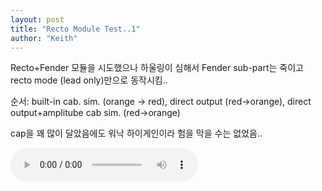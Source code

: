 ```yaml
---
layout: post
title: "Recto Module Test..1"
author: "Keith"
---
```


Recto+Fender 모듈을 시도했으나 하울링이 심해서 Fender sub-part는 죽이고 recto mode (lead only)만으로 동작시킴..

순서: built-in cab. sim. (orange -> red), direct output (red->orange), direct output+amplitube cab sim.
(red->orange)

cap을 꽤 많이 달았음에도 워낙 하이게인이라 험을 막을 수는 없었음..

<audio src="/assets/images/7a36b165149eab4981b0576178e50824.mp3" controls preload></audio>



